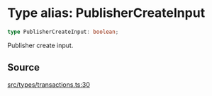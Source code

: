 # Type alias: PublisherCreateInput

```ts
type PublisherCreateInput: boolean;
```

Publisher create input.

## Source

[src/types/transactions.ts:30](https://github.com/torque-labs/torque-ts-sdk/blob/c95828d99ae8c726ef550803d1dbba9bc4dfc9f3/src/types/transactions.ts#L30)
